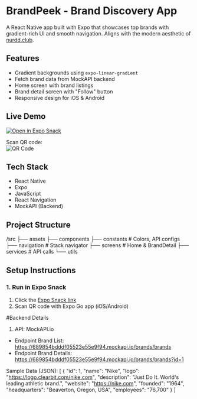 # BrandPeek - Brand Discovery App

A React Native app built with Expo that showcases top brands with gradient-rich UI and smooth navigation. Aligns with the modern aesthetic of [nurdd.club](https://www.nurdd.club).

## Features
- Gradient backgrounds using `expo-linear-gradient`
- Fetch brand data from MockAPI backend
- Home screen with brand listings
- Brand detail screen with "Follow" button
- Responsive design for iOS & Android

## Live Demo
[![Open in Expo Snack](https://img.shields.io/badge/Expo_Snack-Open-blue?logo=expo)](https://snack.expo.dev/@faizul_hasan/brandpeek-app)

Scan QR code:  
![QR Code](https://qr.expo.dev/expo-go?owner=faizul_hasan&slug=brandpeek-app)

## Tech Stack
- React Native
- Expo
- JavaScript
- React Navigation
- MockAPI (Backend)

## Project Structure
/src
├── assets
├── components
├── constants # Colors, API configs
├── navigation # Stack navigator
├── screens # Home & BrandDetail
├── services # API calls
└── utils


## Setup Instructions

### 1. Run in Expo Snack
1. Click the [Expo Snack link](https://snack.expo.dev/@faizul_hasan/brandpeek-app)
2. Scan QR code with Expo Go app (iOS/Android)

#Backend Details
1. API: MockAPI.io

- Endpoint Brand List: https://689854bdddf05523e55e9f94.mockapi.io/brands/brands 
- Endpoint Brand Details: https://689854bdddf05523e55e9f94.mockapi.io/brands/brands?id=1

Sample Data (JSON): [
  {
    "id": 1,
    "name": "Nike",
    "logo": "https://logo.clearbit.com/nike.com",
    "description": "Just Do It. World's leading athletic brand.",
    "website": "https://nike.com",
    "founded": "1964",
    "headquarters": "Beaverton, Oregon, USA",
    "employees": "76,700"
  }
]